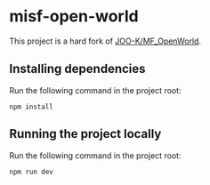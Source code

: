 # misf-open-world

This project is a hard fork of [JOO-K/MF_OpenWorld](https://github.com/JOO-K/MF_OpenWorld).

## Installing dependencies

Run the following command in the project root:
```
npm install
```

## Running the project locally

Run the following command in the project root:

```
npm run dev
```
